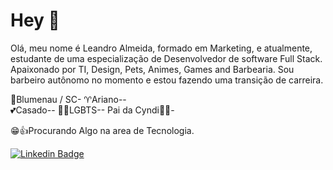 # Hey 👋

Olá, meu nome é Leandro Almeida, formado em Marketing, e atualmente, estudante de uma especialização de Desenvolvedor de software Full Stack. Apaixonado por TI, Design, Pets, Animes, Games and Barbearia. Sou barbeiro autônomo no momento e estou fazendo uma transição de carreira.

📍Blumenau / SC-
♈Ariano--  
💕Casado--
🏳‍🌈LGBTS--
Pai da Cyndi🐕‍🦺-

😁👍Procurando Algo na area de Tecnologia.

[![Linkedin Badge](https://img.shields.io/badge/-LinkedIn-blue?style=flat-square&logo=Linkedin&logoColor=white&link=https://www.linkedin.com/in/leandro-afonso-da-silva-de-almeida-7bb543119/)](https://www.linkedin.com/in/leandro-afonso-da-silva-de-almeida-7bb543119/)


